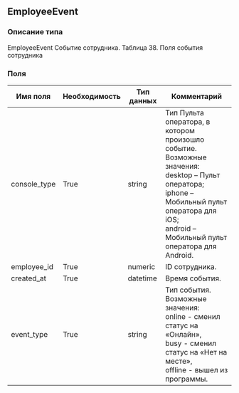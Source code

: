 
## EmployeeEvent

### Описание типа
EmployeeEvent
Событие сотрудника.
Таблица 38. Поля события сотрудника


### Поля

| Имя поля | Необходимость | Тип данных | Комментарий |
|---|---|---|---|
|console_type|True|string|Тип Пульта оператора, в котором произошло событие.<br/>Возможные значения:<br/>desktop – Пульт оператора;<br/>iphone – Мобильный пульт оператора для iOS;<br/>android – Мобильный пульт оператора для Android.<br/>|
|employee_id|True|numeric|ID сотрудника.<br/>|
|created_at|True|datetime|Время события.<br/>|
|event_type|True|string|Тип события.<br/>Возможные значения:<br/>online - сменил статус на «Онлайн»,<br/>busy - сменил статус на «Нет на месте»,<br/>offline - вышел из программы.<br/>|
